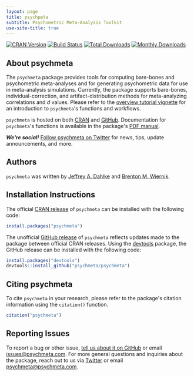 ```yaml
---
layout: page
title: ρsychμeta
subtitle: Psychometric Meta-Analysis Toolkit
use-site-title: true
---
```


[![CRAN Version](https://www.r-pkg.org/badges/version/psychmeta)](https://cran.r-project.org/package=psychmeta)
[![Build Status](https://travis-ci.org/psychmeta/psychmeta.svg?branch=master)](https://travis-ci.org/psychmeta/psychmeta)
[![Total Downloads](https://cranlogs.r-pkg.org/badges/grand-total/psychmeta)](https://cranlogs.r-pkg.org/badges/grand-total/psychmeta)
[![Monthly Downloads](https://cranlogs.r-pkg.org/badges/psychmeta)](https://cranlogs.r-pkg.org/badges/psychmeta)

## About psychmeta
The `psychmeta` package provides tools for computing bare-bones and psychometric meta-analyses and for generating psychometric data for use in meta-analysis simulations. Currently, the package supports bare-bones, individual-correction, and artifact-distribution methods for meta-analyzing correlations and *d* values. Please refer to the [overview tutorial vignette](https://cran.r-project.org/web/packages/psychmeta/vignettes/overview.html) for an introduction to `psychmeta`'s functions and workflows.

`psychmeta` is hosted on both [CRAN](https://cran.r-project.org/package=psychmeta) and [GitHub](https://github.com/jadahlke/psychmeta). Documentation for `psychmeta`'s functions is available in the package's [PDF manual](https://cran.r-project.org/web/packages/psychmeta/psychmeta.pdf).

***We're social!*** [Follow psychmeta on Twitter](https://twitter.com/psychmetaR) for news, tips, update announcements, and more.

## Authors
`psychmeta` was written by [Jeffrey A. Dahlke](https://www.jeffreydahlke.com/) and [Brenton M. Wiernik](https://wiernik.org/).

## Installation Instructions
The official [CRAN release](https://cran.r-project.org/package=psychmeta) of `psychmeta` can be installed with the following code:
```r
install.packages("psychmeta")
```

The unofficial [GitHub release](https://github.com/jadahlke/psychmeta) of `psychmeta` reflects updates made to the package between official CRAN releases. Using the [devtools](https://cran.r-project.org/package=devtools) package, the GitHub release can be installed with the following code:
```r
install.packages("devtools")
devtools::install_github("psychmeta/psychmeta")
```

## Citing psychmeta
To cite `psychmeta` in your research, please refer to the package's citation information using the `citation()` function.
```r
citation("psychmeta")
```

## Reporting Issues
To report a bug or other issue, [tell us about it on GitHub](https://github.com/psychmeta/psychmeta/issues) or email [issues@psychmeta.com](mailto:issues@psychmeta.com). For more general questions and inquiries about the package, reach out to us via [Twitter](https://twitter.com/psychmetaR) or email [psychmeta@psychmeta.com](mailto:psychmeta@psychmeta.com).
